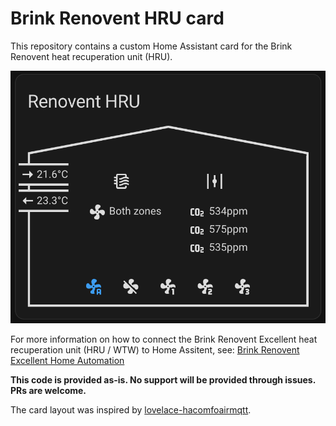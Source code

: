 # Brink Renovent HRU card
This repository contains a custom Home Assistant card for the Brink Renovent heat recuperation unit (HRU).

![Card](/card.png?raw=true)

For more information on how to connect the Brink Renovent Excellent heat recuperation unit (HRU / WTW) to Home Assitent, see: [Brink Renovent Excellent Home Automation](https://github.com/christiaanderidder/brink-renovent-hru)

**This code is provided as-is. No support will be provided through issues. PRs are welcome.**

The card layout was inspired by [lovelace-hacomfoairmqtt](https://github.com/mweimerskirch/lovelace-hacomfoairmqtt/).